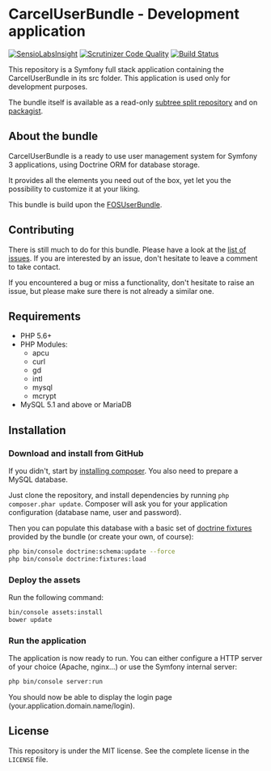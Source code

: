 # CarcelUserBundle - Development application

[![SensioLabsInsight](https://insight.sensiolabs.com/projects/f5b8027a-eb3b-422e-98a2-c138d2ceb426/mini.png)](https://insight.sensiolabs.com/projects/f5b8027a-eb3b-422e-98a2-c138d2ceb426)
[![Scrutinizer Code Quality](https://scrutinizer-ci.com/g/damien-carcel/user-bundle-dev/badges/quality-score.png?b=master)](https://scrutinizer-ci.com/g/damien-carcel/user-bundle-dev/?branch=master)
[![Build Status](https://travis-ci.org/damien-carcel/user-bundle-dev.svg?branch=master)](https://travis-ci.org/damien-carcel/user-bundle-dev)

This repository is a Symfony full stack application containing the CarcelUserBundle in its src folder. This application is used only for development purposes.

The bundle itself is available as a read-only [subtree split repository](https://github.com/damien-carcel/UserBundle) and on [packagist](https://packagist.org/packages/carcel/user-bundle).

## About the bundle

CarcelUserBundle is a ready to use user management system for Symfony 3 applications, using Doctrine ORM for database storage.

It provides all the elements you need out of the box, yet let you the possibility to customize it at your liking.

This bundle is build upon the [FOSUserBundle](https://github.com/FriendsOfSymfony/FOSUserBundle).

## Contributing

There is still much to do for this bundle. Please have a look at the [list of issues](https://github.com/damien-carcel/user-bundle-dev/issues).
If you are interested by an issue, don't hesitate to leave a comment to take contact.

If you encountered a bug or miss a functionality, don't hesitate to raise an issue, but please make sure there is not already a similar one.

## Requirements

- PHP 5.6+
- PHP Modules:
    - apcu
    - curl
    - gd
    - intl
    - mysql
    - mcrypt
- MySQL 5.1 and above or MariaDB

## Installation

### Download and install from GitHub

If you didn't, start by [installing composer](https://getcomposer.org/download/). You also need to prepare a MySQL database.

Just clone the repository, and install dependencies by running `php composer.phar update`. Composer will ask you for your application configuration (database name, user and password).

Then you can populate this database with a basic set of [doctrine fixtures](https://symfony.com/doc/current/bundles/DoctrineFixturesBundle/index.html) provided by the bundle (or create your own, of course):

```bash
php bin/console doctrine:schema:update --force
php bin/console doctrine:fixtures:load
```

### Deploy the assets

Run the following command:

```bash
bin/console assets:install
bower update
```

### Run the application

The application is now ready to run. You can either configure a HTTP server of your choice (Apache, nginx…) or use the Symfony internal server:

```bash
php bin/console server:run
```

You should now be able to display the login page (your.application.domain.name/login).

## License

This repository is under the MIT license. See the complete license in the `LICENSE` file.
